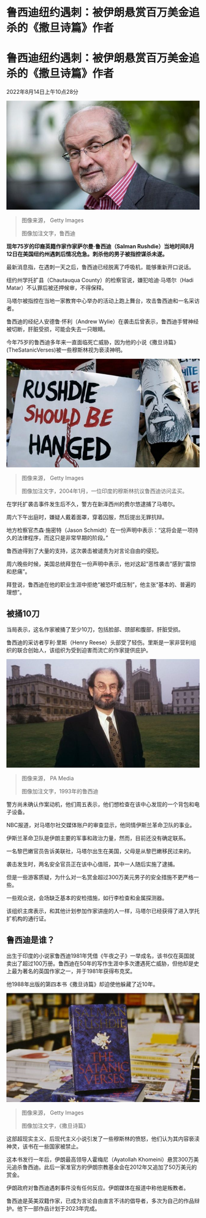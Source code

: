 # 鲁西迪纽约遇刺：被伊朗悬赏百万美金追杀的《撒旦诗篇》作者


#  鲁西迪纽约遇刺：被伊朗悬赏百万美金追杀的《撒旦诗篇》作者

2022年8月14日上午10点28分

![Rushdie](_126309269_mediaitem126309268.jpg)

> 图像来源，  Getty Images
>
> 图像加注文字，鲁西迪

**现年75岁的印裔英籍作家作家萨尔曼·鲁西迪（Salman Rushdie）当地时间8月12日在美国纽约州遇刺后情况危急。刺杀他的男子被指控谋杀未遂。**

最新消息指，在遇刺一天之后，鲁西迪已经脱离了呼吸机，能够重新开口说话。

纽约州学托扩县（Chautauqua County）的检察官说，嫌犯哈迪·马塔尔（Hadi Matar）不认罪后被还押候审，不得保释。

马塔尔被指控在当地一家教育中心举办的活动上跑上舞台，攻击鲁西迪和一名采访者。

鲁西迪的经纪人安德鲁·怀利（Andrew Wylie）在袭击后曾表示，鲁西迪手臂神经被切断，肝脏受损，可能会失去一只眼睛。

今年75岁的鲁西迪多年来一直面临死亡威胁，因为他的小说《撒旦诗篇》(TheSatanicVerses)被一些穆斯林视为亵渎神明。

![An Indian Muslim wears a mask of Indian writer Salman Rushdie as he displays a placard condemning Rushdie during a protest in Bombay, 12 January 2004. During the protest against Rushdie's presence in the city, organised by several Muslim organisations, a reward of Rs.100,000 \(2,199USD\) to anyone who blackens the face of Rushdie,who in his book The Satanic Verses allegedly made remarks against Islam's holy prophet Mohammed.](_126300328_gettyimages-2860773.jpg)

> 图像来源，  Getty Images
>
> 图像加注文字，2004年1月，一位印度的穆斯林抗议鲁西迪访问孟买。

在学托扩袭击事件发生后不久，警方在新泽西州的费尔悠逮捕了马塔尔。

周六下午出庭时，嫌疑人戴着面罩，穿着囚服，然后提出无罪抗辩。

地方检察官杰森·施密特（Jason Schmidt）在一份声明中表示：“这将会是一项持久的法律程序，而这只是非常早期的阶段。”

鲁西迪得到了大量的支持，这次袭击被谴责为对言论自由的侵犯。

周六晚些时候，美国总统拜登在一份声明中表示，他对这起“恶性袭击”感到“震惊和悲痛”。

拜登说，鲁西迪在他的职业生涯中拒绝“被恐吓或压制”，他主张“基本的、普遍的理想”。

##  被捅10刀

当局表示，这名作家被捅了至少10刀，包括脸部、颈部和腹部，肝脏受损。

鲁西迪的采访者亨利·里斯（Henry Reese）头部受了轻伤。里斯是一家非营利组织的联合创始人，该组织为受到迫害而流亡的作家提供庇护。

![Salman Rushdie, outside King's College chapel in Cambridge in 1993](_126300482_mediaitem126300480.jpg)

> 图像来源，  PA Media
>
> 图像加注文字，1993年的鲁西迪

警方尚未确认作案动机，他们周五表示，他们想检查在该中心发现的一个背包和电子设备。

NBC报道，对马塔尔社交媒体账户的审查显示，他同情伊斯兰革命卫队的事业。

伊斯兰革命卫队是伊朗主要的军事和政治力量，然而，目前还没有确定联系。

一名黎巴嫩官员告诉美联社，马塔尔出生在美国，父母是从黎巴嫩移民过来的。

袭击发生时，两名安全官员正在该中心值班，其中一人随后实施了逮捕。

但是一些游客质疑，为什么对一名赏金超过300万美元男子的安全措施不更严格一些。

一些观众说，会场缺乏基本的安检措施，如行李检查和金属探测器。

该组织主席表示，和其他计划参加作家讲座的人一样，马塔尔已经获得了进入学托扩机构的通行证。

##  鲁西迪是谁？

出生于印度的小说家鲁西迪1981年凭借《午夜之子》一举成名，该书仅在英国就卖出了超过100万册。鲁西迪在50年的写作生涯中多次遭遇死亡威胁，但他却是史上最为著名的英国作家之一，并于1981年获得布克奖。

他1988年出版的第四本书《撒旦诗篇》却迫使他躲藏了近10年。

![Copies of Salman Rushdie's novel The Satanic Verses on sale in the UK, circa 1988.](_126300332_gettyimages-563421789.jpg)

> 图像来源，  Getty Images
>
> 图像加注文字，《撒旦诗篇》

这部超现实主义、后现代主义小说引发了一些穆斯林的愤怒，他们认为其内容亵渎神灵，该书在一些国家被禁止。

这本书发行一年后，伊朗最高领导人霍梅尼（Ayatollah Khomeini）悬赏300万美元追杀鲁西迪。此后一家准官方的伊朗宗教基金会在2012年又追加了50万美元的赏金。

伊朗政府对鲁西迪遇刺事件没有任何反应。伊朗媒体在报道中称他是叛教者。

鲁西迪是英美双籍作家，已成为言论自由直言不讳的倡导者，多次为自己的作品辩护。他下一部作品计划于2023年完成。



